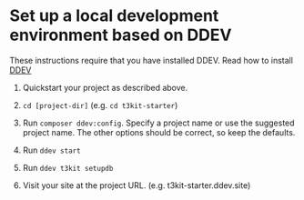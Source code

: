 # Set up a local development environment based on DDEV

These instructions require that you have installed DDEV. Read how to install [DDEV](https://ddev.readthedocs.io/en/stable/#installation)

1. Quickstart your project as described above.

2. `cd [project-dir]` (e.g. `cd t3kit-starter`)

3. Run `composer ddev:config`. Specify a project name or use the suggested project name. The other options should be correct, so keep the defaults.

4. Run `ddev start`

5. Run `ddev t3kit setupdb`

6. Visit your site at the project URL. (e.g. t3kit-starter.ddev.site)
